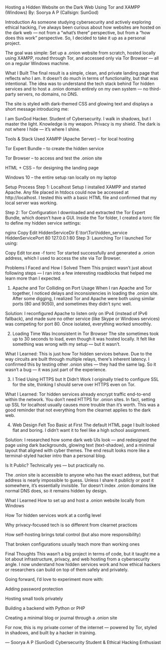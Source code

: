 Hosting a Hidden Website on the Dark Web Using Tor and XAMPP (Windows)
By: Soorya A P (Callsign: SunGod)

Introduction
As someone studying cybersecurity and actively exploring ethical hacking, I’ve always been curious about how websites are hosted on the dark web — not from a “what’s there” perspective, but from a “how does this work” perspective. So, I decided to take it up as a personal project.

The goal was simple:
Set up a .onion website from scratch, hosted locally using XAMPP, routed through Tor, and accessed only via Tor Browser — all on a regular Windows machine.

What I Built
The final result is a simple, clean, and private landing page that reflects who I am. It doesn’t do much in terms of functionality, but that was intentional. The idea was to understand the tech stack behind Tor hidden services and to host a .onion domain entirely on my own system — no third-party servers, no domains, no DNS.

The site is styled with dark-themed CSS and glowing text and displays a short message introducing me:

I am SunGod
Hacker. Student of Cybersecurity.
I walk in shadows, but I master the light.
Knowledge is my weapon. Privacy is my shield.
The dark is not where I hide — it’s where I shine.

Tools & Stack Used
XAMPP (Apache Server) – for local hosting

Tor Expert Bundle – to create the hidden service

Tor Browser – to access and test the .onion site

HTML + CSS – for designing the landing page

Windows 10 – the entire setup ran locally on my laptop

Setup Process
Step 1: Localhost Setup
I installed XAMPP and started Apache. Any file placed in htdocs could now be accessed at http://localhost. I tested this with a basic HTML file and confirmed that my local server was working.

Step 2: Tor Configuration
I downloaded and extracted the Tor Expert Bundle, which doesn’t have a GUI. Inside the Tor folder, I created a torrc file to define my hidden service settings:

nginx
Copy
Edit
HiddenServiceDir E:\tor\Tor\hidden_service
HiddenServicePort 80 127.0.0.1:80
Step 3: Launching Tor
I launched Tor using:

Copy
Edit
tor.exe -f torrc
Tor started successfully and generated a .onion address, which I used to access the site via Tor Browser.

Problems I Faced and How I Solved Them
This project wasn’t just about following steps — I ran into a few interesting roadblocks that helped me learn more than I expected.

1. Apache and Tor Colliding on Port Usage
When I ran Apache and Tor together, I noticed delays and inconsistencies in loading the .onion site. After some digging, I realized Tor and Apache were both using similar ports (80 and 9050), and sometimes they didn’t sync well.

Solution:
I reconfigured Apache to listen only on IPv4 (instead of IPv6 fallback), and made sure no other service (like Skype or Windows services) was competing for port 80. Once isolated, everything worked smoothly.

2. Loading Time Was Inconsistent in Tor Browser
The site sometimes took up to 30 seconds to load, even though it was hosted locally. It felt like something was wrong with my setup — but it wasn’t.

What I Learned:
This is just how Tor hidden services behave. Due to the way circuits are built through multiple relays, there's inherent latency. I confirmed this by testing other .onion sites — they had the same lag. So it wasn’t a bug — it was just part of the experience.

3. I Tried Using HTTPS but It Didn’t Work
I originally tried to configure SSL for the site, thinking I should serve over HTTPS even on Tor.

What I Learned:
Tor hidden services already encrypt traffic end-to-end within the network. You don’t need HTTPS for .onion sites. In fact, setting up SSL for localhost usually causes more trouble than it’s worth. This was a good reminder that not everything from the clearnet applies to the dark web.

4. Web Design Felt Too Basic at First
The default HTML page I built looked flat and boring. I didn’t want it to feel like a high school assignment.

Solution:
I researched how some dark web UIs look — and redesigned the page using dark backgrounds, glowing text (text-shadow), and a minimal layout that aligned with cyber themes. The end result looks more like a terminal-styled hacker intro than a personal blog.

Is It Public?
Technically yes — but practically no.

The .onion site is accessible to anyone who has the exact address, but that address is nearly impossible to guess. Unless I share it publicly or post it somewhere, it’s essentially invisible. Tor doesn’t index .onion domains like normal DNS does, so it remains hidden by design.

What I Learned
How to set up and host a .onion website locally from Windows

How Tor hidden services work at a config level

Why privacy-focused tech is so different from clearnet practices

How self-hosting brings total control (but also more responsibility)

That broken configurations usually teach more than working ones

Final Thoughts
This wasn’t a big project in terms of code, but it taught me a lot about infrastructure, privacy, and web hosting from a cybersecurity angle. I now understand how hidden services work and how ethical hackers or researchers can build on top of them safely and privately.

Going forward, I’d love to experiment more with:

Adding password protection

Hosting small tools privately

Building a backend with Python or PHP

Creating a minimal blog or journal through a .onion site

For now, this is my private corner of the internet — powered by Tor, styled in shadows, and built by a hacker in training.

— Soorya A P (SunGod)
Cybersecurity Student & Ethical Hacking Enthusiast
